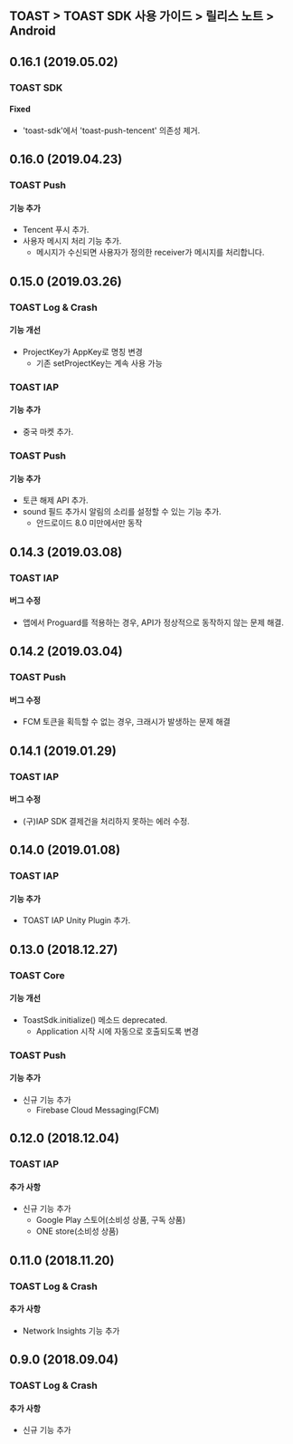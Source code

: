 ## TOAST > TOAST SDK 사용 가이드 > 릴리스 노트 > Android

## 0.16.1 (2019.05.02)

### TOAST SDK

#### Fixed

* 'toast-sdk'에서 'toast-push-tencent' 의존성 제거.

## 0.16.0 (2019.04.23)

### TOAST Push

#### 기능 추가

* Tencent 푸시 추가.
* 사용자 메시지 처리 기능 추가.
    * 메시지가 수신되면 사용자가 정의한 receiver가 메시지를 처리합니다.

## 0.15.0 (2019.03.26)

### TOAST Log & Crash

#### 기능 개선

* ProjectKey가 AppKey로 명칭 변경
    * 기존 setProjectKey는 계속 사용 가능

### TOAST IAP

#### 기능 추가

* 중국 마켓 추가.

### TOAST Push

#### 기능 추가

* 토큰 해제 API 추가.
* sound 필드 추가시 알림의 소리를 설정할 수 있는 기능 추가.
    * 안드로이드 8.0 미만에서만 동작

## 0.14.3 (2019.03.08)

### TOAST IAP

#### 버그 수정

* 앱에서 Proguard를 적용하는 경우, API가 정상적으로 동작하지 않는 문제 해결.

## 0.14.2 (2019.03.04)

### TOAST Push

#### 버그 수정

* FCM 토큰을 획득할 수 없는 경우, 크래시가 발생하는 문제 해결

## 0.14.1 (2019.01.29)

### TOAST IAP

#### 버그 수정

* (구)IAP SDK 결제건을 처리하지 못하는 에러 수정.

## 0.14.0 (2019.01.08)

### TOAST IAP

#### 기능 추가

* TOAST IAP Unity Plugin 추가.

## 0.13.0 (2018.12.27)

### TOAST Core

#### 기능 개선

* ToastSdk.initialize() 메소드 deprecated.
    * Application 시작 시에 자동으로 호출되도록 변경

### TOAST Push

#### 기능 추가

* 신규 기능 추가
    * Firebase Cloud Messaging(FCM)

## 0.12.0 (2018.12.04)

### TOAST IAP

#### 추가 사항

* 신규 기능 추가
    * Google Play 스토어(소비성 상품, 구독 상품)
    * ONE store(소비성 상품)

## 0.11.0 (2018.11.20)

### TOAST Log & Crash

#### 추가 사항

* Network Insights 기능 추가

## 0.9.0 (2018.09.04)

### TOAST Log & Crash

#### 추가 사항

* 신규 기능 추가
